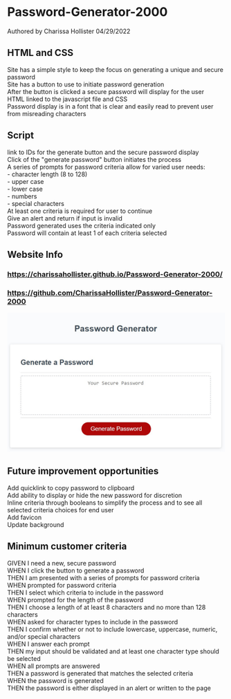 # Password-Generator-2000

Authored by Charissa Hollister 04/29/2022

## HTML and CSS
Site has a simple style to keep the focus on generating a unique and secure password<br />
Site has a button to use to initiate password generation<br />
After the button is clicked a secure password will display for the user<br />
HTML linked to the javascript file and CSS<br />
Password display is in a font that is clear and easily read to prevent user from misreading characters<br />


## Script
link to IDs for the generate button and the secure password display<br />
Click of the "generate password" button initiates the process<br />
A series of prompts for password criteria allow for varied user needs:<br />
    - character length (8 to 128)<br />
    - upper case<br />
    - lower case<br />
    - numbers<br />
    - special characters<br />
At least one criteria is required for user to continue<br />
Give an alert and return if input is invalid<br /> 
Password generated uses the criteria indicated only<br />
Password will contain at least 1 of each criteria selected<br />


## Website Info
### https://charissahollister.github.io/Password-Generator-2000/
### https://github.com/CharissaHollister/Password-Generator-2000

![ScreenShot](./assets/Screenshot%20Password%20Generator%20Webpage.jpg)


## Future improvement opportunities
Add quicklink to copy password to clipboard<br />
Add ability to display or hide the new password for discretion<br />
Inline criteria through booleans to simplify the process and to see all selected criteria choices for end user<br />
Add favicon<br />
Update background<br />

## Minimum customer criteria
GIVEN I need a new, secure password<br />
WHEN I click the button to generate a password<br />
THEN I am presented with a series of prompts for password criteria<br />
WHEN prompted for password criteria<br />
THEN I select which criteria to include in the password<br />
WHEN prompted for the length of the password<br />
THEN I choose a length of at least 8 characters and no more than 128 characters<br />
WHEN asked for character types to include in the password<br />
THEN I confirm whether or not to include lowercase, uppercase, numeric, and/or special characters<br />
WHEN I answer each prompt<br />
THEN my input should be validated and at least one character type should be selected<br />
WHEN all prompts are answered<br />
THEN a password is generated that matches the selected criteria<br />
WHEN the password is generated<br />
THEN the password is either displayed in an alert or written to the page<br />
